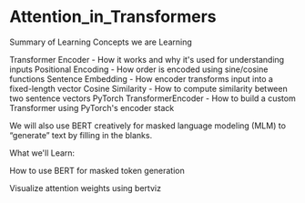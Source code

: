 # Attention_in_Transformers


Summary of Learning
Concepts we are Learning

Transformer Encoder -	How it works and why it's used for understanding inputs
Positional Encoding -	How order is encoded using sine/cosine functions
Sentence Embedding -	How encoder transforms input into a fixed-length vector
Cosine Similarity -	How to compute similarity between two sentence vectors
PyTorch TransformerEncoder -	How to build a custom Transformer using PyTorch's encoder stack



We will also use BERT creatively for masked language modeling (MLM) to “generate” text by filling in the blanks.

What we'll Learn:

How to use BERT for masked token generation

Visualize attention weights using bertviz

